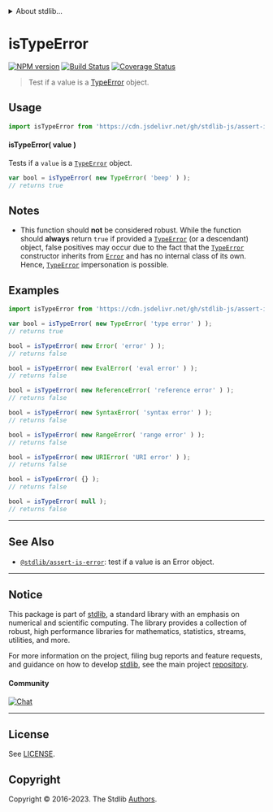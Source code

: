 <!--

@license Apache-2.0

Copyright (c) 2018 The Stdlib Authors.

Licensed under the Apache License, Version 2.0 (the "License");
you may not use this file except in compliance with the License.
You may obtain a copy of the License at

   http://www.apache.org/licenses/LICENSE-2.0

Unless required by applicable law or agreed to in writing, software
distributed under the License is distributed on an "AS IS" BASIS,
WITHOUT WARRANTIES OR CONDITIONS OF ANY KIND, either express or implied.
See the License for the specific language governing permissions and
limitations under the License.

-->


<details>
  <summary>
    About stdlib...
  </summary>
  <p>We believe in a future in which the web is a preferred environment for numerical computation. To help realize this future, we've built stdlib. stdlib is a standard library, with an emphasis on numerical and scientific computation, written in JavaScript (and C) for execution in browsers and in Node.js.</p>
  <p>The library is fully decomposable, being architected in such a way that you can swap out and mix and match APIs and functionality to cater to your exact preferences and use cases.</p>
  <p>When you use stdlib, you can be absolutely certain that you are using the most thorough, rigorous, well-written, studied, documented, tested, measured, and high-quality code out there.</p>
  <p>To join us in bringing numerical computing to the web, get started by checking us out on <a href="https://github.com/stdlib-js/stdlib">GitHub</a>, and please consider <a href="https://opencollective.com/stdlib">financially supporting stdlib</a>. We greatly appreciate your continued support!</p>
</details>

# isTypeError

[![NPM version][npm-image]][npm-url] [![Build Status][test-image]][test-url] [![Coverage Status][coverage-image]][coverage-url] <!-- [![dependencies][dependencies-image]][dependencies-url] -->

> Test if a value is a [TypeError][mdn-type-error] object.

<!-- Section to include introductory text. Make sure to keep an empty line after the intro `section` element and another before the `/section` close. -->

<section class="intro">

</section>

<!-- /.intro -->

<!-- Package usage documentation. -->



<section class="usage">

## Usage

```javascript
import isTypeError from 'https://cdn.jsdelivr.net/gh/stdlib-js/assert-is-type-error@deno/mod.js';
```

#### isTypeError( value )

Tests if a `value` is a [`TypeError`][mdn-type-error] object.

```javascript
var bool = isTypeError( new TypeError( 'beep' ) );
// returns true
```

</section>

<!-- /.usage -->

<!-- Package usage notes. Make sure to keep an empty line after the `section` element and another before the `/section` close. -->

<section class="notes">

## Notes

-   This function should **not** be considered robust. While the function should **always** return `true` if provided a [`TypeError`][mdn-type-error] (or a descendant) object, false positives may occur due to the fact that the [`TypeError`][mdn-type-error] constructor inherits from [`Error`][mdn-error] and has no internal class of its own. Hence, [`TypeError`][mdn-type-error] impersonation is possible.

</section>

<!-- /.notes -->

<!-- Package usage examples. -->

<section class="examples">

## Examples

<!-- eslint no-undef: "error" -->

```javascript
import isTypeError from 'https://cdn.jsdelivr.net/gh/stdlib-js/assert-is-type-error@deno/mod.js';

var bool = isTypeError( new TypeError( 'type error' ) );
// returns true

bool = isTypeError( new Error( 'error' ) );
// returns false

bool = isTypeError( new EvalError( 'eval error' ) );
// returns false

bool = isTypeError( new ReferenceError( 'reference error' ) );
// returns false

bool = isTypeError( new SyntaxError( 'syntax error' ) );
// returns false

bool = isTypeError( new RangeError( 'range error' ) );
// returns false

bool = isTypeError( new URIError( 'URI error' ) );
// returns false

bool = isTypeError( {} );
// returns false

bool = isTypeError( null );
// returns false
```

</section>

<!-- /.examples -->

<!-- Section to include cited references. If references are included, add a horizontal rule *before* the section. Make sure to keep an empty line after the `section` element and another before the `/section` close. -->

<section class="references">

</section>

<!-- /.references -->

<!-- Section for related `stdlib` packages. Do not manually edit this section, as it is automatically populated. -->

<section class="related">

* * *

## See Also

-   <span class="package-name">[`@stdlib/assert-is-error`][@stdlib/assert/is-error]</span><span class="delimiter">: </span><span class="description">test if a value is an Error object.</span>

</section>

<!-- /.related -->

<!-- Section for all links. Make sure to keep an empty line after the `section` element and another before the `/section` close. -->


<section class="main-repo" >

* * *

## Notice

This package is part of [stdlib][stdlib], a standard library with an emphasis on numerical and scientific computing. The library provides a collection of robust, high performance libraries for mathematics, statistics, streams, utilities, and more.

For more information on the project, filing bug reports and feature requests, and guidance on how to develop [stdlib][stdlib], see the main project [repository][stdlib].

#### Community

[![Chat][chat-image]][chat-url]

---

## License

See [LICENSE][stdlib-license].


## Copyright

Copyright &copy; 2016-2023. The Stdlib [Authors][stdlib-authors].

</section>

<!-- /.stdlib -->

<!-- Section for all links. Make sure to keep an empty line after the `section` element and another before the `/section` close. -->

<section class="links">

[npm-image]: http://img.shields.io/npm/v/@stdlib/assert-is-type-error.svg
[npm-url]: https://npmjs.org/package/@stdlib/assert-is-type-error

[test-image]: https://github.com/stdlib-js/assert-is-type-error/actions/workflows/test.yml/badge.svg?branch=main
[test-url]: https://github.com/stdlib-js/assert-is-type-error/actions/workflows/test.yml?query=branch:main

[coverage-image]: https://img.shields.io/codecov/c/github/stdlib-js/assert-is-type-error/main.svg
[coverage-url]: https://codecov.io/github/stdlib-js/assert-is-type-error?branch=main

<!--

[dependencies-image]: https://img.shields.io/david/stdlib-js/assert-is-type-error.svg
[dependencies-url]: https://david-dm.org/stdlib-js/assert-is-type-error/main

-->

[chat-image]: https://img.shields.io/gitter/room/stdlib-js/stdlib.svg
[chat-url]: https://app.gitter.im/#/room/#stdlib-js_stdlib:gitter.im

[stdlib]: https://github.com/stdlib-js/stdlib

[stdlib-authors]: https://github.com/stdlib-js/stdlib/graphs/contributors

[umd]: https://github.com/umdjs/umd
[es-module]: https://developer.mozilla.org/en-US/docs/Web/JavaScript/Guide/Modules

[deno-url]: https://github.com/stdlib-js/assert-is-type-error/tree/deno
[umd-url]: https://github.com/stdlib-js/assert-is-type-error/tree/umd
[esm-url]: https://github.com/stdlib-js/assert-is-type-error/tree/esm
[branches-url]: https://github.com/stdlib-js/assert-is-type-error/blob/main/branches.md

[stdlib-license]: https://raw.githubusercontent.com/stdlib-js/assert-is-type-error/main/LICENSE

[mdn-error]: https://developer.mozilla.org/en-US/docs/Web/JavaScript/Reference/Global_Objects/Error

[mdn-type-error]: https://developer.mozilla.org/en-US/docs/Web/JavaScript/Reference/Global_Objects/TypeError

<!-- <related-links> -->

[@stdlib/assert/is-error]: https://github.com/stdlib-js/assert-is-error/tree/deno

<!-- </related-links> -->

</section>

<!-- /.links -->
